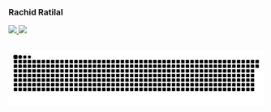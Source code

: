 ### Rachid Ratilal 

<div>
  <a href="https://github.com/rafaballerini">
  <img height="180em" src="https://github-readme-stats.vercel.app/api?username=rratilal&show_icons=true&theme=dracula&include_all_commits=true&count_private=true"/>
  <img height="180em" src="https://github-readme-stats.vercel.app/api/top-langs/?username=rratilal&layout=compact&langs_count=7&theme=dracula"/>
</div>
  
##
  
<div>
  
  ![Snake animation](https://github.com/rratilal/rratilal/blob/output/github-contribution-grid-snake.svg)
  
</div>
